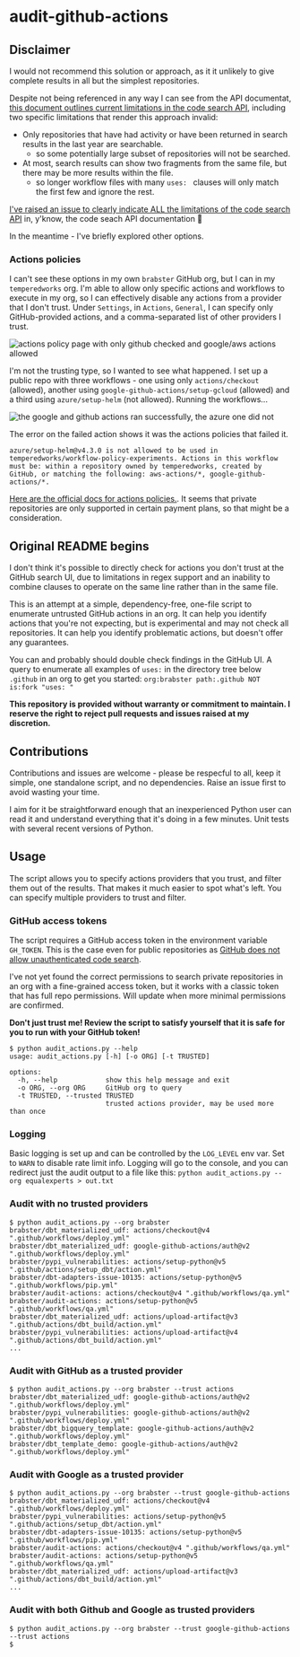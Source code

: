 # audit-github-actions

## Disclaimer

I would not recommend this solution or approach, as it it unlikely to give complete results in all but the simplest repositories.

Despite not being referenced in any way I can see from the API documentat, [this document outlines current limitations in the code search API](https://docs.github.com/en/search-github/searching-on-github/searching-code), including two specific limitations that render this approach invalid:

- Only repositories that have had activity or have been returned in search results in the last year are searchable.
  - so some potentially large subset of repositories will not be searched.
- At most, search results can show two fragments from the same file, but there may be more results within the file.
  - so longer workflow files with many `uses: ` clauses will only match the first few and ignore the rest.

[I've raised an issue to clearly indicate ALL the limitations of the code search API](https://github.com/github/docs/issues/37124) in, y'know, the code seach API documentation 🤦

In the meantime - I've briefly explored other options.

### Actions policies

I can't see these options in my own `brabster` GitHub org, but I can in my `temperedworks` org. I'm able to allow only specific actions and workflows to execute in my org, so I can effectively disable any actions from a provider that I don't trust. Under `Settings`, in `Actions`, `General`, I can specify only GitHub-provided actions, and a comma-separated list of other providers I trust.

![actions policy page with only github checked and google/aws actions allowed](https://github.com/user-attachments/assets/313ea460-90a0-4d0d-80df-b57250abb891)

I'm not the trusting type, so I wanted to see what happened. I set up a public repo with three workflows - one using only `actions/checkout` (allowed), another using `google-github-actions/setup-gcloud` (allowed) and a third using `azure/setup-helm` (not allowed). Running the workflows...

![the google and github actions ran successfully, the azure one did not](https://github.com/user-attachments/assets/60446121-1596-480b-ad48-bde0707b584d)

The error on the failed action shows it was the actions policies that failed it.

`azure/setup-helm@v4.3.0 is not allowed to be used in temperedworks/workflow-policy-experiments. Actions in this workflow must be: within a repository owned by temperedworks, created by GitHub, or matching the following: aws-actions/*, google-github-actions/*.`

[Here are the official docs for actions policies.](https://docs.github.com/en/enterprise-cloud@latest/admin/enforcing-policies/enforcing-policies-for-your-enterprise/enforcing-policies-for-github-actions-in-your-enterprise#allow-enterprise-and-select-non-enterprise-actions-and-reusable-workflows). It seems that private repositories are only supported in certain payment plans, so that might be a consideration.


## Original README begins

I don't think it's possible to directly check for actions you don't trust at the GitHub search UI, due to limitations in regex support and an inability to combine clauses to operate on the same line rather than in the same file.

This is an attempt at a simple, dependency-free, one-file script to enumerate untrusted GitHub actions in an org. It can help you identify actions that you're not expecting, but is experimental and may not check all repositories. It can help you identify problematic actions, but doesn't offer any guarantees.

You can and probably should double check findings in the GitHub UI. A query to enumerate all examples of `uses:` in the directory tree below `.github` in an org to get you started: `org:brabster path:.github NOT is:fork "uses: "`

**This repository is provided without warranty or commitment to maintain. I reserve the right to reject pull requests and issues raised at my discretion.**

## Contributions

Contributions and issues are welcome - please be respecful to all, keep it simple, one standalone script, and no dependencies. Raise an issue first to avoid wasting your time.

I aim for it be straightforward enough that an inexperienced Python user can read it and understand everything that it's doing in a few minutes. Unit tests with several recent versions of Python.

## Usage

The script allows you to specify actions providers that you trust, and filter them out of the results. That makes it much easier to spot what's left. You can specify multiple providers to trust and filter.

### GitHub access tokens

The script requires a GitHub access token in the environment variable `GH_TOKEN`. This is the case even for public repositories as [GitHub does not allow unauthenticated code search](https://docs.github.com/en/rest/search/search?apiVersion=2022-11-28#search-code).

I've not yet found the correct permissions to search private repositories in an org with a fine-grained access token, but it works with a classic token that has full repo permissions. Will update when more minimal permissions are confirmed.

**Don't just trust me! Review the script to satisfy yourself that it is safe for you to run with your GitHub token!**

```console
$ python audit_actions.py --help
usage: audit_actions.py [-h] [-o ORG] [-t TRUSTED]

options:
  -h, --help            show this help message and exit
  -o ORG, --org ORG     GitHub org to query
  -t TRUSTED, --trusted TRUSTED
                        trusted actions provider, may be used more than once
```

### Logging

Basic logging is set up and can be controlled by the `LOG_LEVEL` env var. Set to `WARN` to disable rate limit info. Logging will go to the console, and you can redirect just the audit output to a file like this: `python audit_actions.py --org equalexperts > out.txt`

### Audit with no trusted providers

```console
$ python audit_actions.py --org brabster
brabster/dbt_materialized_udf: actions/checkout@v4 ".github/workflows/deploy.yml"
brabster/dbt_materialized_udf: google-github-actions/auth@v2 ".github/workflows/deploy.yml"
brabster/pypi_vulnerabilities: actions/setup-python@v5 ".github/actions/setup_dbt/action.yml"
brabster/dbt-adapters-issue-10135: actions/setup-python@v5 ".github/workflows/pip.yml"
brabster/audit-actions: actions/checkout@v4 ".github/workflows/qa.yml"
brabster/audit-actions: actions/setup-python@v5 ".github/workflows/qa.yml"
brabster/dbt_materialized_udf: actions/upload-artifact@v3 ".github/actions/dbt_build/action.yml"
brabster/pypi_vulnerabilities: actions/upload-artifact@v4 ".github/actions/dbt_build/action.yml"
...
```

### Audit with GitHub as a trusted provider

```console
$ python audit_actions.py --org brabster --trust actions
brabster/dbt_materialized_udf: google-github-actions/auth@v2 ".github/workflows/deploy.yml"
brabster/pypi_vulnerabilities: google-github-actions/auth@v2 ".github/workflows/deploy.yml"
brabster/dbt_bigquery_template: google-github-actions/auth@v2 ".github/workflows/deploy.yml"
brabster/dbt_template_demo: google-github-actions/auth@v2 ".github/workflows/deploy.yml"
```

### Audit with Google as a trusted provider

```console
$ python audit_actions.py --org brabster --trust google-github-actions
brabster/dbt_materialized_udf: actions/checkout@v4 ".github/workflows/deploy.yml"
brabster/pypi_vulnerabilities: actions/setup-python@v5 ".github/actions/setup_dbt/action.yml"
brabster/dbt-adapters-issue-10135: actions/setup-python@v5 ".github/workflows/pip.yml"
brabster/audit-actions: actions/checkout@v4 ".github/workflows/qa.yml"
brabster/audit-actions: actions/setup-python@v5 ".github/workflows/qa.yml"
brabster/dbt_materialized_udf: actions/upload-artifact@v3 ".github/actions/dbt_build/action.yml"
...
```

### Audit with both Github and Google as trusted providers

```console
$ python audit_actions.py --org brabster --trust google-github-actions --trust actions
$
```
